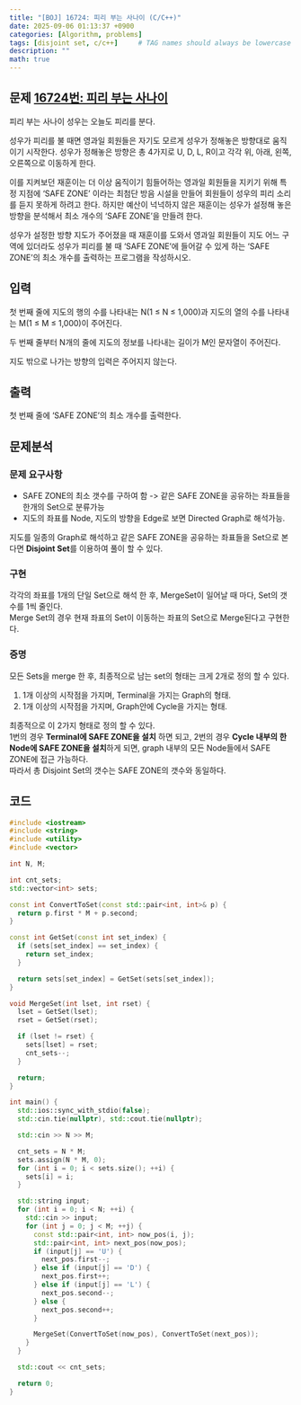 ```yaml
---
title: "[BOJ] 16724: 피리 부는 사나이 (C/C++)"
date: 2025-09-06 01:13:37 +0900
categories: [Algorithm, problems]
tags: [disjoint set, c/c++]     # TAG names should always be lowercase
description: ""
math: true
---
```

## 문제 [16724번: 피리 부는 사나이](https://www.acmicpc.net/problem/16724)
피리 부는 사나이 성우는 오늘도 피리를 분다.

성우가 피리를 불 때면 영과일 회원들은 자기도 모르게 성우가 정해놓은 방향대로 움직이기 시작한다. 성우가 정해놓은 방향은 총 4가지로 U, D, L, R이고 각각 위, 아래, 왼쪽, 오른쪽으로 이동하게 한다.

이를 지켜보던 재훈이는 더 이상 움직이기 힘들어하는 영과일 회원들을 지키기 위해 특정 지점에 ‘SAFE ZONE’ 이라는 최첨단 방음 시설을 만들어 회원들이 성우의 피리 소리를 듣지 못하게 하려고 한다. 하지만 예산이 넉넉하지 않은 재훈이는 성우가 설정해 놓은 방향을 분석해서 최소 개수의 ‘SAFE ZONE’을 만들려 한다. 

성우가 설정한 방향 지도가 주어졌을 때 재훈이를 도와서 영과일 회원들이 지도 어느 구역에 있더라도 성우가 피리를 불 때 ‘SAFE ZONE’에 들어갈 수 있게 하는 ‘SAFE ZONE’의 최소 개수를 출력하는 프로그램을 작성하시오.

## 입력
첫 번째 줄에 지도의 행의 수를 나타내는 N(1 ≤ N ≤ 1,000)과 지도의 열의 수를 나타내는 M(1 ≤ M ≤ 1,000)이 주어진다.

두 번째 줄부터 N개의 줄에 지도의 정보를 나타내는 길이가 M인 문자열이 주어진다.

지도 밖으로 나가는 방향의 입력은 주어지지 않는다.

## 출력
첫 번째 줄에 ‘SAFE ZONE’의 최소 개수를 출력한다.

## 문제분석
### 문제 요구사항
- SAFE ZONE의 최소 갯수를 구하여 함 -> 같은 SAFE ZONE을 공유하는 좌표들을 한개의 Set으로 분류가능
- 지도의 좌표를 Node, 지도의 방향을 Edge로 보면 Directed Graph로 해석가능.

지도를 일종의 Graph로 해석하고 같은 SAFE ZONE을 공유하는 좌표들을 Set으로 본다면 **Disjoint Set**를 이용하여 풀이 할 수 있다.

### 구현
각각의 좌표를 1개의 단일 Set으로 해석 한 후, MergeSet이 일어날 때 마다, Set의 갯수를 1씩 줄인다.<br>
Merge Set의 경우 현재 좌표의 Set이 이동하는 좌표의 Set으로 Merge된다고 구현한다.

### 증명
모든 Sets을 merge 한 후, 최종적으로 남는 set의 형태는 크게 2개로 정의 할 수 있다. 
1. 1개 이상의 시작점을 가지며, Terminal을 가지는 Graph의 형태.
2. 1개 이상의 시작점을 가지며, Graph안에 Cycle을 가지는 형태.

최종적으로 이 2가지 형태로 정의 할 수 있다.<br>
1번의 경우 **Terminal에 SAFE ZONE을 설치** 하면 되고, 2번의 경우 **Cycle 내부의 한 Node에 SAFE ZONE을 설치**하게 되면, graph 내부의 모든 Node들에서 SAFE ZONE에 접근 가능하다.<br>
따라서 총 Disjoint Set의 갯수는 SAFE ZONE의 갯수와 동일하다.

## 코드
```cpp
#include <iostream>
#include <string>
#include <utility>
#include <vector>

int N, M;

int cnt_sets;
std::vector<int> sets;

const int ConvertToSet(const std::pair<int, int>& p) {
  return p.first * M + p.second;
}

const int GetSet(const int set_index) {
  if (sets[set_index] == set_index) {
    return set_index;
  }

  return sets[set_index] = GetSet(sets[set_index]);
}

void MergeSet(int lset, int rset) {
  lset = GetSet(lset);
  rset = GetSet(rset);

  if (lset != rset) {
    sets[lset] = rset;
    cnt_sets--;
  }

  return;
}

int main() {
  std::ios::sync_with_stdio(false);
  std::cin.tie(nullptr), std::cout.tie(nullptr);

  std::cin >> N >> M;

  cnt_sets = N * M;
  sets.assign(N * M, 0);
  for (int i = 0; i < sets.size(); ++i) {
    sets[i] = i;
  }

  std::string input;
  for (int i = 0; i < N; ++i) {
    std::cin >> input;
    for (int j = 0; j < M; ++j) {
      const std::pair<int, int> now_pos(i, j);
      std::pair<int, int> next_pos(now_pos);
      if (input[j] == 'U') {
        next_pos.first--;
      } else if (input[j] == 'D') {
        next_pos.first++;
      } else if (input[j] == 'L') {
        next_pos.second--;
      } else {
        next_pos.second++;
      }

      MergeSet(ConvertToSet(now_pos), ConvertToSet(next_pos));
    }
  }

  std::cout << cnt_sets;

  return 0;
}
```